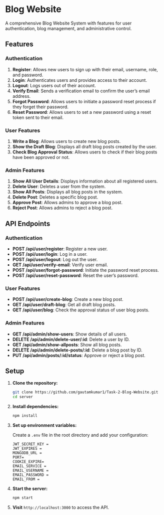 # Blog Website

A comprehensive Blog Website System with features for user authentication, blog management, and administrative control.

## Features

### Authentication

1. **Register**: Allows new users to sign up with their email, username, role, and password.
2. **Login**: Authenticates users and provides access to their account.
3. **Logout**: Logs users out of their account.
4. **Verify Email**: Sends a verification email to confirm the user’s email address.
5. **Forgot Password**: Allows users to initiate a password reset process if they forget their password.
6. **Reset Password**: Allows users to set a new password using a reset token sent to their email.

### User Features

1. **Write a Blog**: Allows users to create new blog posts.
2. **Show the Draft Blog**: Displays all draft blog posts created by the user.
3. **Check Blog Approval Status**: Allows users to check if their blog posts have been approved or not.

### Admin Features

1. **Show All User Details**: Displays information about all registered users.
2. **Delete User**: Deletes a user from the system.
3. **Show All Posts**: Displays all blog posts in the system.
4. **Delete Post**: Deletes a specific blog post.
5. **Approve Post**: Allows admins to approve a blog post.
6. **Reject Post**: Allows admins to reject a blog post.

## API Endpoints

### Authentication

- **POST /api/user/register**: Register a new user.
- **POST /api/user/login**: Log in a user.
- **POST /api/user/logout**: Log out the user.
- **GET /api/user/verify-email**: Verify user email.
- **POST /api/user/forgot-password**: Initiate the password reset process.
- **POST /api/user/reset-password**: Reset the user’s password.

### User Features

- **POST /api/user/create-blog**: Create a new blog post.
- **GET /api/user/draft-blog**: Get all draft blog posts.
- **GET /api/user/blog**: Check the approval status of user blog posts.

### Admin Features

- **GET /api/admin/show-users**: Show details of all users.
- **DELETE /api/admin/delete-user/:id**: Delete a user by ID.
- **GET /api/admin/show-allposts**: Show all blog posts.
- **DELETE /api/admin/delete-posts/:id**: Delete a blog post by ID.
- **PUT /api/admin/posts/:id/status**: Approve or reject a blog post.

## Setup

1. **Clone the repository:**

    ```bash
    git clone https://github.com/gautamkumar1/Task-2-Blog-Website.git
    cd server
    ```

2. **Install dependencies:**

    ```bash
    npm install
    ```

3. **Set up environment variables:**

    Create a `.env` file in the root directory and add your configuration:

    ```
    JWT_SECRET_KEY = 
   JWT_EXPIRES =
   MONGODB_URL = 
   PORT=
   COOKIE_EXPIRE=
   EMAIL_SERVICE =
   EMAIL_USERNAME =
   EMAIL_PASSWORD = 
   EMAIL_FROM =

    ```

4. **Start the server:**

    ```bash
    npm start
    ```

5. **Visit** `http://localhost:3000` to access the API.




